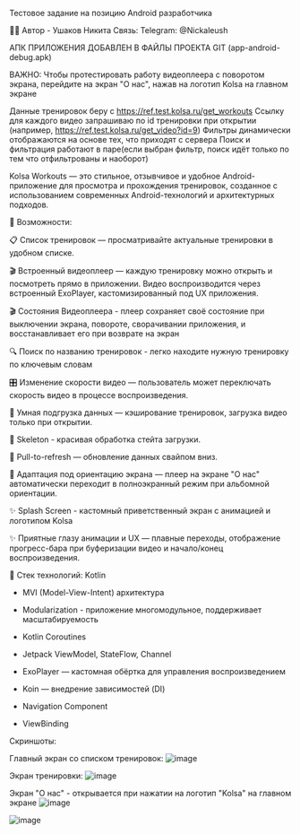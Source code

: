 Тестовое задание на позицию Android разработчика

🧑‍💻 Автор - Ушаков Никита 
Связь: Telegram: @Nickaleush

АПК ПРИЛОЖЕНИЯ ДОБАВЛЕН В ФАЙЛЫ ПРОЕКТА GIT (app-android-debug.apk)

ВАЖНО: Чтобы протестировать работу видеоплеера с поворотом экрана, перейдите на экран "О нас", нажав на логотип Kolsa на главном экране

Данные тренировок беру с https://ref.test.kolsa.ru/get_workouts
Ссылку для каждого видео запрашиваю по id тренировки при открытии (например, https://ref.test.kolsa.ru/get_video?id=9)
Фильтры динамически отображаются на основе тех, что приходят с сервера
Поиск и фильтрация работают в паре(если выбран фильтр, поиск идёт только по тем что отфильтрованы и наоборот)

Kolsa Workouts — это стильное, отзывчивое и удобное Android-приложение для просмотра и прохождения тренировок, созданное с использованием современных Android-технологий и архитектурных подходов.

🚀 Возможности:

📋 Список тренировок — просматривайте актуальные тренировки в удобном списке.

🎬 Встроенный видеоплеер — каждую тренировку можно открыть и посмотреть прямо в приложении. Видео воспроизводится через встроенный ExoPlayer, кастомизированный под UX приложения.

🎬 Состояния Видеоплеера - плеер сохраняет своё состояние при выключении экрана, повороте, сворачивании приложения, и восстанавливает его при возврате на экран

🔍 Поиск по названию тренировок - легко находите нужную тренировку по ключевым словам

🎛️ Изменение скорости видео — пользователь может переключать скорость видео в процессе воспроизведения.

🧠 Умная подгрузка данных — кэширование тренировок, загрузка видео только при открытии.

🔄 Skeleton - красивая обработка стейта загрузки.

🔄 Pull-to-refresh — обновление данных свайпом вниз.

📱 Адаптация под ориентацию экрана — плеер на экране "О нас" автоматически переходит в полноэкранный режим при альбомной ориентации.

✨ Splash Screen - кастомный приветственный экран с анимацией и логотипом Kolsa

✨ Приятные глазу анимации и UX — плавные переходы, отображение прогресс-бара при буферизации видео и начало/конец воспроизведения.


🧱 Стек технологий:
Kotlin

- MVI (Model-View-Intent) архитектура

- Modularization - приложение многомодульное, поддерживает масштабируемость
  
- Kotlin Coroutines

- Jetpack ViewModel, StateFlow, Channel

- ExoPlayer — кастомная обёртка для управления воспроизведением

- Koin — внедрение зависимостей (DI)

- Navigation Component 

- ViewBinding


Скриншоты:

Главный экран со списком тренировок:
![image](https://github.com/user-attachments/assets/b648cced-78fa-4afa-b7e1-66c26bd23748)

Экран тренировки: 
![image](https://github.com/user-attachments/assets/439c1bef-21e2-4c56-bd38-62965cd4c002)

Экран "О нас" - открывается при нажатии на логотип "Kolsa" на главном экране
![image](https://github.com/user-attachments/assets/a98aca71-e0ab-4e80-8c31-b67f87066769)

![image](https://github.com/user-attachments/assets/7ef4826a-f85c-406e-b489-d86748f11488)


 
